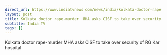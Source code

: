 ```yaml
---
direct_url: https://www.indiatvnews.com/news/india/kolkata-doctor-rape-and-murder-cisf-personnel-deployment-rg-kar-hospital-security-west-bengal-police-protests-latest-updates-2024-08-21-947982
layout: post
title: Kolkata doctor rape-murder  MHA asks CISF to take over security of RG Kar hospital
subtitle: India TV
tags: []
---
```


Kolkata doctor rape-murder  MHA asks CISF to take over security of RG Kar hospital
